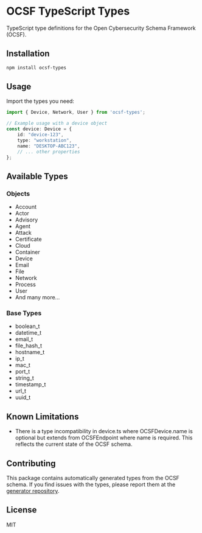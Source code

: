 # OCSF TypeScript Types

TypeScript type definitions for the Open Cybersecurity Schema Framework (OCSF).

## Installation

```bash
npm install ocsf-types
```

## Usage

Import the types you need:

```typescript
import { Device, Network, User } from 'ocsf-types';

// Example usage with a device object
const device: Device = {
    id: "device-123",
    type: "workstation",
    name: "DESKTOP-ABC123",
    // ... other properties
};
```

## Available Types

### Objects
- Account
- Actor
- Advisory
- Agent
- Attack
- Certificate
- Cloud
- Container
- Device
- Email
- File
- Network
- Process
- User
- And many more...

### Base Types
- boolean_t
- datetime_t
- email_t
- file_hash_t
- hostname_t
- ip_t
- mac_t
- port_t
- string_t
- timestamp_t
- url_t
- uuid_t

## Known Limitations

- There is a type incompatibility in device.ts where OCSFDevice.name is optional but extends from OCSFEndpoint where name is required. This reflects the current state of the OCSF schema.

## Contributing

This package contains automatically generated types from the OCSF schema. If you find issues with the types, please report them at the [generator repository](https://github.com/newpush/ocsf-typescript-generator).

## License

MIT
